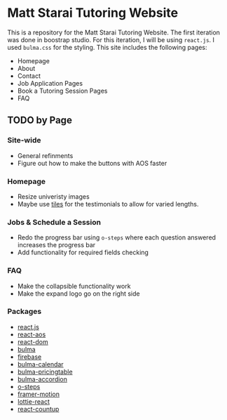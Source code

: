 # Matt Starai Tutoring Website

This is a repository for the Matt Starai Tutoring Website. The first iteration was done in boostrap studio. For this iteration, I will be using `react.js`.
I used `bulma.css` for the styling. This site includes the following pages:

- Homepage
- About
- Contact
- Job Application Pages
- Book a Tutoring Session Pages
- FAQ

## TODO by Page

### Site-wide

- General refinments
- Figure out how to make the buttons with AOS faster

### Homepage

- Resize univeristy images
- Maybe use [tiles](https://bulma.io/documentation/layout/tiles/) for the testimonials to allow for varied lengths.

### Jobs & Schedule a Session

- Redo the progress bar using `o-steps` where each question answered increases the progress bar
- Add functionality for required fields checking

### FAQ

- Make the collapsible functionality work
- Make the expand logo go on the right side

### Packages

- [react.js](https://reactjs.org/)
- [react-aos](https://www.npmjs.com/package/react-aos)
- [react-dom](https://reactjs.org/docs/react-dom.html)
- [bulma](https://bulma.io/)
- [firebase](https://firebase.google.com/)
- [bulma-calendar](https://www.npmjs.com/package/bulma-calendar)
- [bulma-pricingtable](https://www.npmjs.com/package/bulma-pricingtable)
- [bulma-accordion](https://www.npmjs.com/package/bulma-accordion)
- [o-steps](https://bulma.io/documentation/components/steps/)
- [framer-motion](https://framer.com/motion/)
- [lottie-react](https://www.npmjs.com/package/lottie-react)
- [react-countup](https://www.npmjs.com/package/react-countup)
